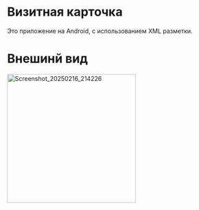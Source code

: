 # **Визитная карточка**

Это приложение на Android, с использованием XML разметки.

# Внешинй вид

<img src="https://github.com/user-attachments/assets/9ed379e0-c89b-45d6-8bb8-c6a66d5d28ed" alt="Screenshot_20250216_214226" width="300" />

